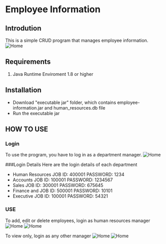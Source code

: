 # Employee Information

## Introdution
This is a simple CRUD program that manages employee information.
![Home](/docs/assets/home)

## Requirements
1. Java Runtime Enviroment 1.8 or higher

## Installation
- Download "executable jar" folder, which contains employee-information.jar and human_resources.db file
- Run the executable jar 

## HOW TO USE

### Login
To use the program, you have to log in as a department manager.
![Home](/docs/assets/login)

###Login Details
Here are the login details of each department
 - Human Resources
		JOB ID: 400001
		PASSWORD: 1234
 - Accounts
 		JOB ID: 100001
		PASSWORD: 1234567
 - Sales
 		JOB ID: 300001
		PASSWORD: 675645
 - Finance and
 		JOB ID: 500001
		PASSWORD: 10101
 - Executive 
 		JOB ID: 100001
		PASSWORD: 54321

### USE
To add, edit or delete employees, login as human resources manager
![Home](/docs/assets/home)
![Home](/docs/assets/view_edit)

To view only, login as any other manager
![Home](/docs/assets/basic_home)
![Home](/docs/assets/view_basic)
